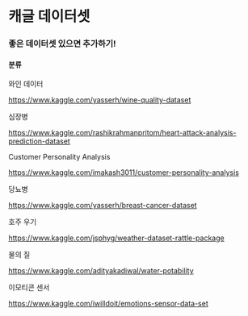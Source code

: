 # 캐글 데이터셋
### 좋은 데이터셋 있으면 추가하기!


#### 분류

와인 데이터

https://www.kaggle.com/yasserh/wine-quality-dataset

심장병

https://www.kaggle.com/rashikrahmanpritom/heart-attack-analysis-prediction-dataset

Customer Personality Analysis

https://www.kaggle.com/imakash3011/customer-personality-analysis

당뇨병

https://www.kaggle.com/yasserh/breast-cancer-dataset

호주 우기

https://www.kaggle.com/jsphyg/weather-dataset-rattle-package

물의 질

https://www.kaggle.com/adityakadiwal/water-potability

이모티콘 센서 

https://www.kaggle.com/iwilldoit/emotions-sensor-data-set
